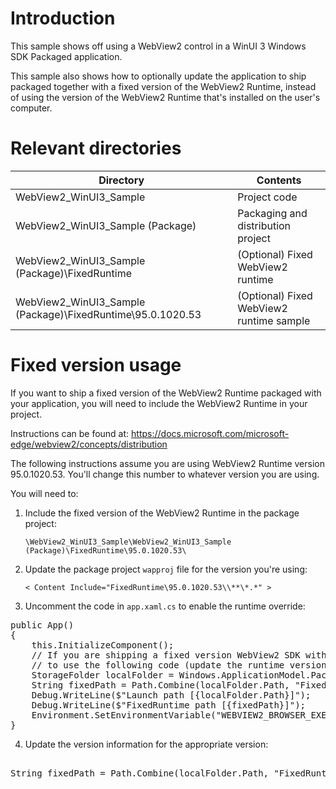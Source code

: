 # Introduction
This sample shows off using a WebView2 control in a WinUI 3 Windows SDK Packaged application.

This sample also shows how to optionally update the application to ship packaged together with a fixed version of the WebView2 Runtime, instead of using the version of the WebView2 Runtime that's installed on the user's computer.

# Relevant directories

| Directory | Contents |
--- | --- |
| WebView2_WinUI3_Sample | Project code |
| WebView2_WinUI3_Sample (Package) | Packaging and distribution project |
| WebView2_WinUI3_Sample (Package)\FixedRuntime | (Optional) Fixed WebView2 runtime |
| WebView2_WinUI3_Sample (Package)\FixedRuntime\95.0.1020.53 | (Optional) Fixed WebView2 runtime sample |


# Fixed version usage
If you want to ship a fixed version of the WebView2 Runtime packaged with your application, you will need to include the WebView2 Runtime in your project.

Instructions can be found at: https://docs.microsoft.com/microsoft-edge/webview2/concepts/distribution

The following instructions assume you are using WebView2 Runtime version 95.0.1020.53.  You'll change this number to whatever version you are using.

You will need to:
1. Include the fixed version of the WebView2 Runtime in the package project:

   `\WebView2_WinUI3_Sample\WebView2_WinUI3_Sample (Package)\FixedRuntime\95.0.1020.53\`

2. Update the package project `wapproj` file for the version you're using:


   `< Content Include="FixedRuntime\95.0.1020.53\\**\*.*" >`

3. Uncomment the code in `app.xaml.cs` to enable the runtime override:
<pre>
public App()
{
    this.InitializeComponent();
    // If you are shipping a fixed version WebView2 SDK with your application you will need
    // to use the following code (update the runtime version to what you are shipping.
    StorageFolder localFolder = Windows.ApplicationModel.Package.Current.InstalledLocation;
    String fixedPath = Path.Combine(localFolder.Path, "FixedRuntime\\95.0.1020.53");
    Debug.WriteLine($"Launch path [{localFolder.Path}]");
    Debug.WriteLine($"FixedRuntime path [{fixedPath}]");
    Environment.SetEnvironmentVariable("WEBVIEW2_BROWSER_EXECUTABLE_FOLDER", fixedPath);
}
</pre>

4. Update the version information for the appropriate version:

<pre> 
String fixedPath = Path.Combine(localFolder.Path, "FixedRuntime\\95.0.1020.53");
</pre>





